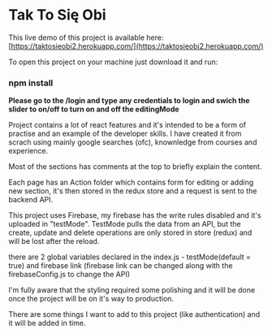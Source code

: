 # Tak To Się Obi

This live demo of this project is available here: [https://taktosieobi2.herokuapp.com/](https://taktosieobi2.herokuapp.com/)

To open this project on your machine just download it and run:

### npm install

**Please go to the /login and type any credentials to login and swich the slider to on/off to turn on and off the editingMode**

Project contains a lot of react features and it's intended to be a form of practise and an example of the developer skills.
I have created it from scrach using mainly google searches (ofc), knownledge from courses and experience.

Most of the sections has comments at the top to briefly explain the content.

Each page has an Action folder which contains form for editing or adding new section, it's then stored in the redux store and a request is sent to the backend API.

This project uses Firebase, my firebase has the write rules disabled and it's uploaded in "testMode". TestMode pulls the data from an API, but the create, update and delete operations are only stored in store (redux) and will be lost after the reload.

there are 2 global variables declared in the index.js - testMode(default = true) and firebase link (firebase link can be changed along with the firebaseConfig.js to change the API)

I'm fully aware that the styling required some polishing and it will be done once the project will be on it's way to production.

There are some things I want to add to this project (like authentication) and it will be added in time. 